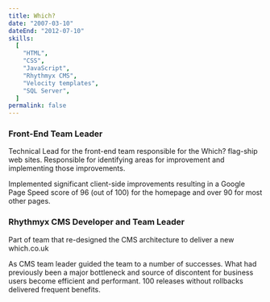 ```yaml
---
title: Which?
date: "2007-03-10"
dateEnd: "2012-07-10"
skills:
  [
    "HTML",
    "CSS",
    "JavaScript",
    "Rhythmyx CMS",
    "Velocity templates",
    "SQL Server",
  ]
permalink: false
---
```


### Front-End Team Leader

Technical Lead for the front-end team responsible for the Which? flag-ship web sites. Responsible for identifying areas for improvement and implementing those improvements.

Implemented significant client-side improvements resulting in a Google Page Speed score of 96 (out of 100) for the homepage and over 90 for most other pages.

### Rhythmyx CMS Developer and Team Leader

Part of team that re-designed the CMS architecture to deliver a new which.co.uk

As CMS team leader guided the team to a number of successes. What had previously been a major bottleneck and source of discontent for business users become efficient and performant. 100 releases without rollbacks delivered frequent benefits.
